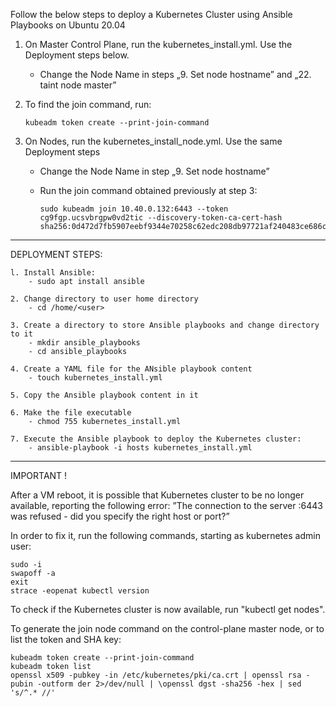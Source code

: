 Follow the below steps to deploy a Kubernetes Cluster using Ansible Playbooks on Ubuntu 20.04

1. On Master Control Plane, run the kubernetes_install.yml. Use the Deployment steps below.
   	- Change the Node Name in steps „9. Set node hostname” and „22. taint node master”
   	  
3. To find the join command, run:

       kubeadm token create --print-join-command
   
4. On Nodes, run the kubernetes_install_node.yml. Use the same Deployment steps
   	- Change the Node Name in step „9. Set node hostname”
   	- Run the join command obtained previously at step 3:
  
          sudo kubeadm join 10.40.0.132:6443 --token cg9fgp.ucsvbrgpw0vd2tic --discovery-token-ca-cert-hash sha256:0d472d7fb5907eebf9344e70258c62edc208db97721af240483ce686c8a6b5ab

   
_____________________________________________________________________________________________________________________________________________________________________________________________________________________________________________________________________

DEPLOYMENT STEPS:

    l. Install Ansible:
        - sudo apt install ansible

    2. Change directory to user home directory
        - cd /home/<user>
     
    3. Create a directory to store Ansible playbooks and change directory to it
        - mkdir ansible_playbooks
        - cd ansible_playbooks
     
    4. Create a YAML file for the ANsible playbook content
        - touch kubernetes_install.yml
     
    5. Copy the Ansible playbook content in it
        
    6. Make the file executable
        - chmod 755 kubernetes_install.yml
	
    7. Execute the Ansible playbook to deploy the Kubernetes cluster:
        - ansible-playbook -i hosts kubernetes_install.yml
_____________________________________________________________________________________________________________________________________________________________________________________________________________________________________________________________________


IMPORTANT !

After a VM reboot, it is possible that Kubernetes cluster to be no longer available, reporting the following error:
	”The connection to the server <node>:6443 was refused - did you specify the right host or port?”

 In order to fix it, run the following commands, starting as kubernetes admin user:
 
    sudo -i
    swapoff -a
    exit
    strace -eopenat kubectl version

To check if the Kubernetes cluster is now available, run "kubectl get nodes".

To generate the join node command on the control-plane master node, or to list the token and SHA key:

    kubeadm token create --print-join-command
    kubeadm token list
    openssl x509 -pubkey -in /etc/kubernetes/pki/ca.crt | openssl rsa -pubin -outform der 2>/dev/null | \openssl dgst -sha256 -hex | sed 's/^.* //'

